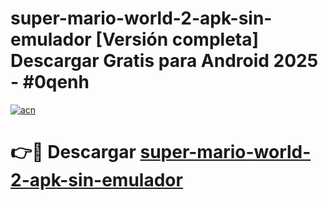 # super-mario-world-2-apk-sin-emulador  [Versión completa] Descargar Gratis para Android 2025 - #0qenh

[![acn](https://github.com/user-attachments/assets/0f9c940e-d8b0-45ae-aac7-cd30a18b3e1c)](https://apps.freeplayer.one?title=super-mario-world-2-apk-sin-emulador&ref=9F)

# 👉🔴 Descargar [super-mario-world-2-apk-sin-emulador](https://apps.freeplayer.one?title=super-mario-world-2-apk-sin-emulador&ref=9F)